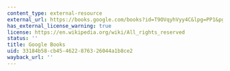 ```yaml
---
content_type: external-resource
external_url: https://books.google.com/books?id=T9OVqyhVyy4C&lpg=PP1&pg=PA1#v=onepage&q&f=false
has_external_license_warning: true
license: https://en.wikipedia.org/wiki/All_rights_reserved
status: ''
title: Google Books
uid: 33184b58-cb45-4622-8763-26044a1b8ce2
wayback_url: ''
---
```

